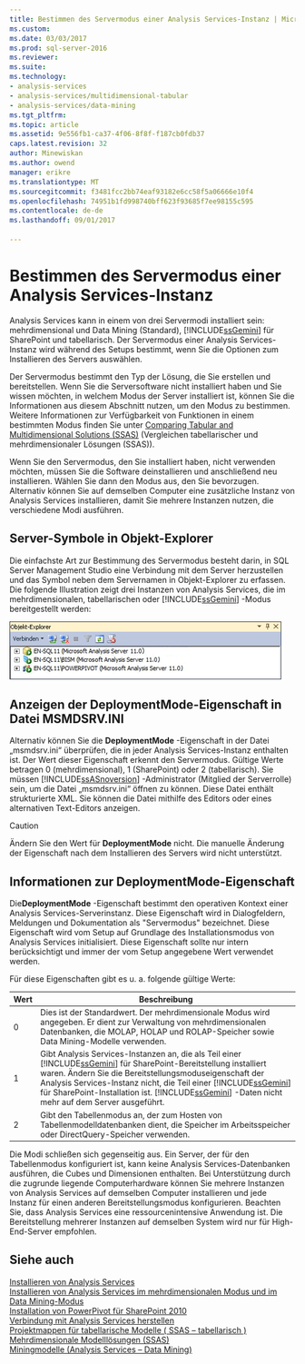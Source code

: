 ```yaml
---
title: Bestimmen des Servermodus einer Analysis Services-Instanz | Microsoft Docs
ms.custom: 
ms.date: 03/03/2017
ms.prod: sql-server-2016
ms.reviewer: 
ms.suite: 
ms.technology:
- analysis-services
- analysis-services/multidimensional-tabular
- analysis-services/data-mining
ms.tgt_pltfrm: 
ms.topic: article
ms.assetid: 9e556fb1-ca37-4f06-8f8f-f187cb0fdb37
caps.latest.revision: 32
author: Minewiskan
ms.author: owend
manager: erikre
ms.translationtype: MT
ms.sourcegitcommit: f3481fcc2bb74eaf93182e6cc58f5a06666e10f4
ms.openlocfilehash: 74951b1fd998740bff623f93685f7ee98155c595
ms.contentlocale: de-de
ms.lasthandoff: 09/01/2017

---
```

# <a name="determine-the-server-mode-of-an-analysis-services-instance"></a>Bestimmen des Servermodus einer Analysis Services-Instanz
  Analysis Services kann in einem von drei Servermodi installiert sein: mehrdimensional und Data Mining (Standard), [!INCLUDE[ssGemini](../../includes/ssgemini-md.md)] für SharePoint und tabellarisch. Der Servermodus einer Analysis Services-Instanz wird während des Setups bestimmt, wenn Sie die Optionen zum Installieren des Servers auswählen.  
  
 Der Servermodus bestimmt den Typ der Lösung, die Sie erstellen und bereitstellen. Wenn Sie die Serversoftware nicht installiert haben und Sie wissen möchten, in welchem Modus der Server installiert ist, können Sie die Informationen aus diesem Abschnitt nutzen, um den Modus zu bestimmen. Weitere Informationen zur Verfügbarkeit von Funktionen in einem bestimmten Modus finden Sie unter [Comparing Tabular and Multidimensional Solutions &#40;SSAS&#41;](../../analysis-services/comparing-tabular-and-multidimensional-solutions-ssas.md) (Vergleichen tabellarischer und mehrdimensionaler Lösungen (SSAS)).  
  
 Wenn Sie den Servermodus, den Sie installiert haben, nicht verwenden möchten, müssen Sie die Software deinstallieren und anschließend neu installieren. Wählen Sie dann den Modus aus, den Sie bevorzugen. Alternativ können Sie auf demselben Computer eine zusätzliche Instanz von Analysis Services installieren, damit Sie mehrere Instanzen nutzen, die verschiedene Modi ausführen.  
  
## <a name="server-icons-in-object-explorer"></a>Server-Symbole in Objekt-Explorer  
 Die einfachste Art zur Bestimmung des Servermodus besteht darin, in SQL Server Management Studio eine Verbindung mit dem Server herzustellen und das Symbol neben dem Servernamen in Objekt-Explorer zu erfassen. Die folgende Illustration zeigt drei Instanzen von Analysis Services, die im mehrdimensionalen, tabellarischen oder [!INCLUDE[ssGemini](../../includes/ssgemini-md.md)] -Modus bereitgestellt werden:  
  
 ![Objekt-Explorer-Symbole für jeden Servermodus](../../analysis-services/instances/media/ssas-ssms-servermodes.gif "Objekt-Explorer-Symbole für jeden Servermodus")  
  
## <a name="viewing-deploymentmode-property-in-msmdsrvini-file"></a>Anzeigen der DeploymentMode-Eigenschaft in Datei MSMDSRV.INI  
 Alternativ können Sie die **DeploymentMode** -Eigenschaft in der Datei „msmdsrv.ini“ überprüfen, die in jeder Analysis Services-Instanz enthalten ist. Der Wert dieser Eigenschaft erkennt den Servermodus. Gültige Werte betragen 0 (mehrdimensional), 1 (SharePoint) oder 2 (tabellarisch). Sie müssen [!INCLUDE[ssASnoversion](../../includes/ssasnoversion-md.md)] -Administrator (Mitglied der Serverrolle) sein, um die Datei „msmdsrv.ini“ öffnen zu können. Diese Datei enthält strukturierte XML. Sie können die Datei mithilfe des Editors oder eines alternativen Text-Editors anzeigen.  
  
> [!CAUTION]  
>  Ändern Sie den Wert für **DeploymentMode** nicht. Die manuelle Änderung der Eigenschaft nach dem Installieren des Servers wird nicht unterstützt.  
  
## <a name="about-the-deploymentmode-property"></a>Informationen zur DeploymentMode-Eigenschaft  
 Die**DeploymentMode** -Eigenschaft bestimmt den operativen Kontext einer Analysis Services-Serverinstanz. Diese Eigenschaft wird in Dialogfeldern, Meldungen und Dokumentation als "Servermodus" bezeichnet. Diese Eigenschaft wird vom Setup auf Grundlage des Installationsmodus von Analysis Services initialisiert. Diese Eigenschaft sollte nur intern berücksichtigt und immer der vom Setup angegebene Wert verwendet werden.  
  
 Für diese Eigenschaften gibt es u. a. folgende gültige Werte:  
  
|Wert|Beschreibung|  
|-----------|-----------------|  
|0|Dies ist der Standardwert. Der mehrdimensionale Modus wird angegeben. Er dient zur Verwaltung von mehrdimensionalen Datenbanken, die MOLAP, HOLAP und ROLAP-Speicher sowie Data Mining-Modelle verwenden.|  
|1|Gibt Analysis Services-Instanzen an, die als Teil einer [!INCLUDE[ssGemini](../../includes/ssgemini-md.md)] für SharePoint-Bereitstellung installiert waren. Ändern Sie die Bereitstellungsmoduseigenschaft der Analysis Services-Instanz nicht, die Teil einer [!INCLUDE[ssGemini](../../includes/ssgemini-md.md)] für SharePoint-Installation ist. [!INCLUDE[ssGemini](../../includes/ssgemini-md.md)] -Daten nicht mehr auf dem Server ausgeführt.|  
|2|Gibt den Tabellenmodus an, der zum Hosten von Tabellenmodelldatenbanken dient, die Speicher im Arbeitsspeicher oder DirectQuery-Speicher verwenden.|  
  
 Die Modi schließen sich gegenseitig aus. Ein Server, der für den Tabellenmodus konfiguriert ist, kann keine Analysis Services-Datenbanken ausführen, die Cubes und Dimensionen enthalten. Bei Unterstützung durch die zugrunde liegende Computerhardware können Sie mehrere Instanzen von Analysis Services auf demselben Computer installieren und jede Instanz für einen anderen Bereitstellungsmodus konfigurieren. Beachten Sie, dass Analysis Services eine ressourcenintensive Anwendung ist. Die Bereitstellung mehrerer Instanzen auf demselben System wird nur für High-End-Server empfohlen.  
  
## <a name="see-also"></a>Siehe auch  
 [Installieren von Analysis Services](../../analysis-services/instances/install-windows/install-analysis-services.md)   
 [Installieren von Analysis Services im mehrdimensionalen Modus und im Data Mining-Modus](http://msdn.microsoft.com/library/8a1f33e8-2bd6-4fb8-bd46-c86f2a067f60)   
 [Installation von PowerPivot für SharePoint 2010](http://msdn.microsoft.com/en-us/8d47dde7-c941-4280-a934-e2fe3f9a938f)   
 [Verbindung mit Analysis Services herstellen](../../analysis-services/instances/connect-to-analysis-services.md)   
 [Projektmappen für tabellarische Modelle &#40; SSAS – tabellarisch &#41;](../../analysis-services/tabular-models/tabular-model-solutions-ssas-tabular.md)   
 [Mehrdimensionale Modelllösungen &#40;SSAS&#41;](../../analysis-services/multidimensional-models/multidimensional-model-solutions-ssas.md)   
 [Miningmodelle &#40;Analysis Services – Data Mining&#41;](../../analysis-services/data-mining/mining-models-analysis-services-data-mining.md)  
  
  
